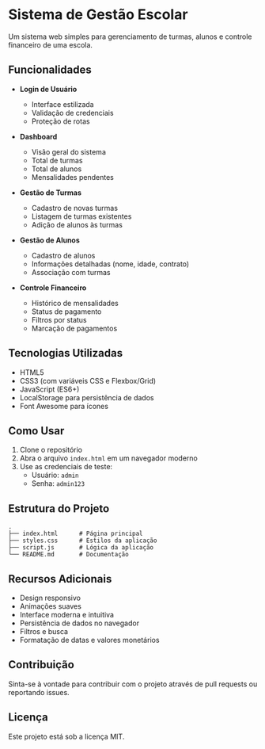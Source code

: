 # Sistema de Gestão Escolar

Um sistema web simples para gerenciamento de turmas, alunos e controle financeiro de uma escola.

## Funcionalidades

- **Login de Usuário**
  - Interface estilizada
  - Validação de credenciais
  - Proteção de rotas

- **Dashboard**
  - Visão geral do sistema
  - Total de turmas
  - Total de alunos
  - Mensalidades pendentes

- **Gestão de Turmas**
  - Cadastro de novas turmas
  - Listagem de turmas existentes
  - Adição de alunos às turmas

- **Gestão de Alunos**
  - Cadastro de alunos
  - Informações detalhadas (nome, idade, contrato)
  - Associação com turmas

- **Controle Financeiro**
  - Histórico de mensalidades
  - Status de pagamento
  - Filtros por status
  - Marcação de pagamentos

## Tecnologias Utilizadas

- HTML5
- CSS3 (com variáveis CSS e Flexbox/Grid)
- JavaScript (ES6+)
- LocalStorage para persistência de dados
- Font Awesome para ícones

## Como Usar

1. Clone o repositório
2. Abra o arquivo `index.html` em um navegador moderno
3. Use as credenciais de teste:
   - Usuário: `admin`
   - Senha: `admin123`

## Estrutura do Projeto

```
.
├── index.html      # Página principal
├── styles.css      # Estilos da aplicação
├── script.js       # Lógica da aplicação
└── README.md       # Documentação
```

## Recursos Adicionais

- Design responsivo
- Animações suaves
- Interface moderna e intuitiva
- Persistência de dados no navegador
- Filtros e busca
- Formatação de datas e valores monetários

## Contribuição

Sinta-se à vontade para contribuir com o projeto através de pull requests ou reportando issues.

## Licença

Este projeto está sob a licença MIT. 